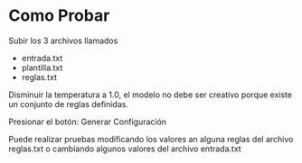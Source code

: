 # Como Probar
Subir los 3 archivos llamados
- entrada.txt
- plantilla.txt
- reglas.txt

Disminuir la temperatura a 1.0, el modelo no debe ser creativo porque existe un conjunto de reglas definidas.

Presionar el botón: Generar Configuración

Puede realizar pruebas modificando los valores an alguna reglas del archivo reglas.txt o cambiando algunos valores del archivo entrada.txt
